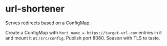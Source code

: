url-shortener
====

Serves redirects based on a ConfigMap.

Create a ConfigMap with `hort_name = https://target-url.com` entries in it and mount it at `/src/config`.  Publish port 8080.  Season with TLS to taste.
